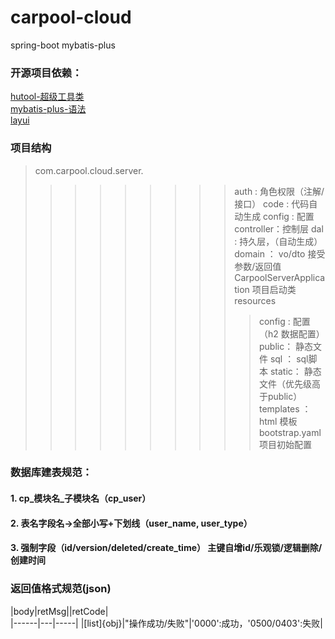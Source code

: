 # carpool-cloud
spring-boot  mybatis-plus  

### 开源项目依赖：  
[hutool-超级工具类](https://www.hutool.cn/docs/)  
[mybatis-plus-语法](https://baomidou.gitee.io/mybatis-plus-doc/#/quick-start)  
[layui](https://github.com/sentsin/layui/)  

### 项目结构
>com.carpool.cloud.server.  
>>>>>>>>>auth : 角色权限（注解/接口） 
>>>>>>>>>code : 代码自动生成
>>>>>>>>>config : 配置
>>>>>>>>>controller：控制层
>>>>>>>>>dal : 持久层，（自动生成）
>>>>>>>>>domain ： vo/dto  接受参数/返回值
>>>>>>>>>CarpoolServerApplication 项目启动类
>resources
>>>>>>>>>>config : 配置（h2 数据配置）
>>>>>>>>>>public： 静态文件
>>>>>>>>>>sql ： sql脚本
>>>>>>>>>>static： 静态文件（优先级高于public）
>>>>>>>>>>templates ： html 模板
>>>>>>>>>>bootstrap.yaml  项目初始配置

### 数据库建表规范：  
#### 1. cp_模块名_子模块名（cp_user）
#### 2. 表名字段名->全部小写+下划线（user_name, user_type）
#### 3. 强制字段（id/version/deleted/create_time）  主键自增id/乐观锁/逻辑删除/创建时间

### 返回值格式规范(json)
|body|retMsg||retCode|  
|------|---|-----|
|[list]{obj}|"操作成功/失败"|'0000':成功，'0500/0403':失败|




